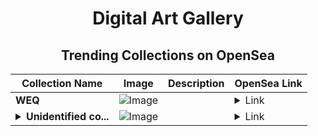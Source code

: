 <div align="center">

# Digital Art Gallery

## Trending Collections on OpenSea

| Collection Name                       | Image                                                                                     | Description                       | OpenSea Link                                                                                          |
|---------------------------------------|-------------------------------------------------------------------------------------------|-----------------------------------|--------------------------------------------------------------------------------------------------------|
| **WEQ** | ![Image](https://i.seadn.io/s/raw/files/5f61c613681eaf869ca7b0878e872c26.webp?w=500&auto=format?w=200&auto=format) |  | <details><summary>Link</summary>[WEQ](https://opensea.io/collection/weq-25)</details> |
| **<details><summary>Unidentified co...</summary>Unidentified contract 939dab5b-8b87-45a8-85fd-a65632007e7e</details>** | ![Image](https://i.seadn.io/s/raw/files/77e07d5da1294f79060a4dff3fa5b503.jpg?w=500&auto=format?w=200&auto=format) |  | <details><summary>Link</summary>[Unidentified contract 939dab5b-8b87-45a8-85fd-a65632007e7e](https://opensea.io/collection/unidentified-contract-939dab5b-8b87-45a8-85fd-a656)</details> |

</div>